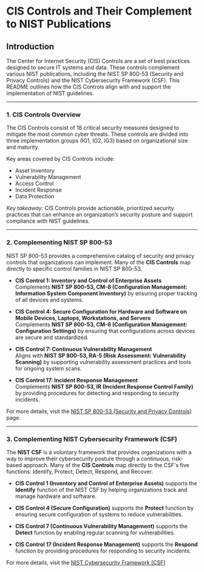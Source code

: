 # CIS Controls and Their Complement to NIST Publications

## Introduction
The Center for Internet Security (CIS) Controls are a set of best practices designed to secure IT systems and data. These controls complement various NIST publications, including the NIST SP 800-53 (Security and Privacy Controls) and the NIST Cybersecurity Framework (CSF). This README outlines how the CIS Controls align with and support the implementation of NIST guidelines.

---

### 1. CIS Controls Overview
The CIS Controls consist of 18 critical security measures designed to mitigate the most common cyber threats. These controls are divided into three implementation groups (IG1, IG2, IG3) based on organizational size and maturity.

Key areas covered by CIS Controls include:
- Asset Inventory
- Vulnerability Management
- Access Control
- Incident Response
- Data Protection

*Key takeaway*: CIS Controls provide actionable, prioritized security practices that can enhance an organization’s security posture and support compliance with NIST guidelines.

---

### 2. Complementing NIST SP 800-53

NIST SP 800-53 provides a comprehensive catalog of security and privacy controls that organizations can implement. Many of the **CIS Controls** map directly to specific control families in NIST SP 800-53.

- **CIS Control 1: Inventory and Control of Enterprise Assets**  
  Complements **NIST SP 800-53, CM-8 (Configuration Management: Information System Component Inventory)** by ensuring proper tracking of all devices and systems.

- **CIS Control 4: Secure Configuration for Hardware and Software on Mobile Devices, Laptops, Workstations, and Servers**  
  Complements **NIST SP 800-53, CM-6 (Configuration Management: Configuration Settings)** by ensuring that configurations across devices are secure and standardized.

- **CIS Control 7: Continuous Vulnerability Management**  
  Aligns with **NIST SP 800-53, RA-5 (Risk Assessment: Vulnerability Scanning)** by supporting vulnerability assessment practices and tools for ongoing system scans.

- **CIS Control 17: Incident Response Management**  
  Complements **NIST SP 800-53, IR (Incident Response Control Family)** by providing procedures for detecting and responding to security incidents.

For more details, visit the [NIST SP 800-53 (Security and Privacy Controls)](https://csrc.nist.gov/pubs/sp/800/53/r5/upd1/final) page.

---

### 3. Complementing NIST Cybersecurity Framework (CSF)

The **NIST CSF** is a voluntary framework that provides organizations with a way to improve their cybersecurity posture through a continuous, risk-based approach. Many of the **CIS Controls** map directly to the CSF's five functions: Identify, Protect, Detect, Respond, and Recover.

- **CIS Control 1 (Inventory and Control of Enterprise Assets)** supports the **Identify** function of the NIST CSF by helping organizations track and manage hardware and software.
  
- **CIS Control 4 (Secure Configuration)** supports the **Protect** function by ensuring secure configuration of systems to reduce vulnerabilities.

- **CIS Control 7 (Continuous Vulnerability Management)** supports the **Detect** function by enabling regular scanning for vulnerabilities.

- **CIS Control 17 (Incident Response Management)** supports the **Respond** function by providing procedures for responding to security incidents.

For more details, visit the [NIST Cybersecurity Framework (CSF)](https://www.nist.gov/cyberframework)
